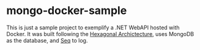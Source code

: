 # mongo-docker-sample

This is just a sample project to exemplify a .NET WebAPI hosted with Docker. It was built following the [Hexagonal Archictecture](https://alistair.cockburn.us/hexagonal-architecture/), uses MongoDB as the database, and [Seq](https://datalust.co/seq) to log.
